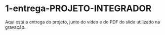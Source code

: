 # 1-entrega-PROJETO-INTEGRADOR

Aqui está a entrega do projeto, junto do vídeo e do PDF do slide utilizado na gravação.
